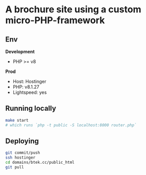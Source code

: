 # A brochure site using a custom micro-PHP-framework

## Env

**Development**
- PHP >= v8

**Prod**
- Host: Hostinger
- PHP: v8.1.27
- Lightspeed: yes

## Running locally

```sh
make start
# which runs `php -t public -S localhost:8000 router.php`
```

## Deploying

```sh
git commit/push
ssh hostinger
cd domains/btek.cc/public_html
git pull
```



